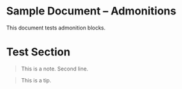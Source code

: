 Sample Document – Admonitions
==============================

This document tests admonition blocks.

# Test Section

<!-- style:AdmonitionNote -->
> This is a note.
> Second line.

<!-- style:AdmonitionTip -->
> This is a tip.